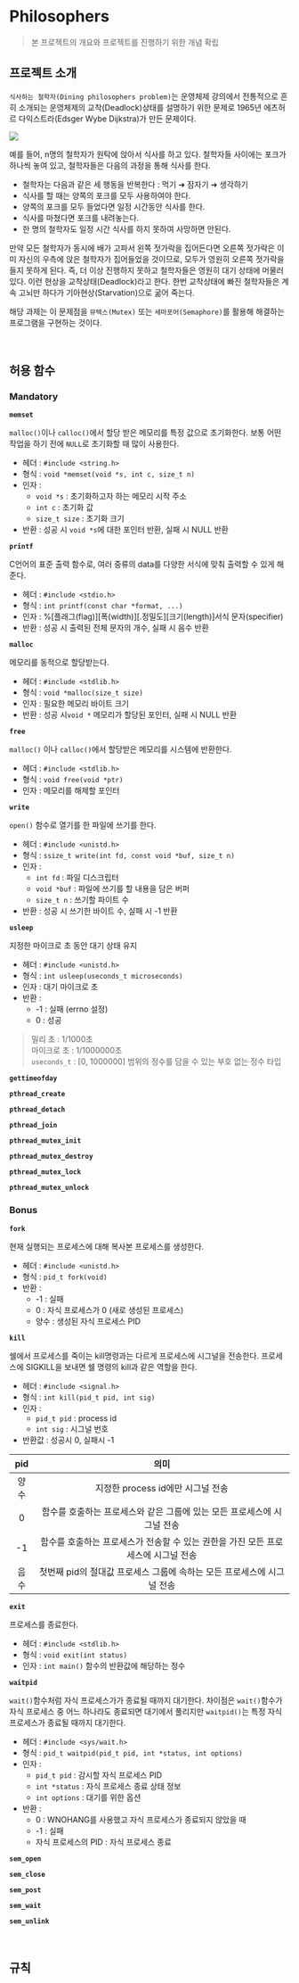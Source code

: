 # **Philosophers**

> 본 프로젝트의 개요와 프로젝트를 진행하기 위한 개념 확립

## **프로젝트 소개**

`식사하는 철학자(Dining philosophers problem)`는 운영체제 강의에서 전통적으로 흔히 소개되는 운영체제의 교착(Deadlock)상태를 설명하기 위한 문제로 1965년 에츠허르 다익스트라(Edsger Wybe Dijkstra)가 만든 문제이다.

![](https://images.velog.io/images/dogfootbirdfoot/post/126372e4-5c99-4115-aff4-4854d2758c17/philosophers.png)

예를 들어, n명의 철학자가 원탁에 앉아서 식사를 하고 있다. 철학자들 사이에는 포크가 하나씩 놓여 있고, 철학자들은 다음의 과정을 통해 식사를 한다.

* 철학자는 다음과 같은 세 행동을 반복한다 : 먹기 ➔ 잠자기 ➔ 생각하기
* 식사를 할 때는 양쪽의 포크를 모두 사용하여야 한다.
* 양쪽의 포크를 모두 들었다면 일정 시간동안 식사를 한다.
* 식사를 마쳤다면 포크를 내려놓는다.
* 한 명의 철학자도 일정 시간 식사를 하지 못하여 사망하면 안된다.

만약 모든 철학자가 동시에 배가 고파서 왼쪽 젓가락을 집어든다면 오른쪽 젓가락은 이미 자신의 우측에 앉은 철학자가 집어들었을 것이므로, 모두가 영원히 오른쪽 젓가락을 들지 못하게 된다. 즉, 더 이상 진행하지 못하고 철학자들은 영원히 대기 상태에 머물러 있다. 이런 현상을 교착상태(Deadlock)라고 한다. 한번 교착상태에 빠진 철학자들은 계속 고뇌만 하다가 기아현상(Starvation)으로 굶어 죽는다.

해당 과제는 이 문제점을 `뮤텍스(Mutex)` 또는 `세마포어(Semaphore)`를 활용해 해결하는 프로그램을 구현하는 것이다.

&nbsp;

## **허용 함수**

### **Mandatory**

**`memset`**

`malloc()`이나 `calloc()`에서 할당 받은 메모리를 특정 값으로 초기화한다. 보통 어떤 작업을 하기 전에 `NULL`로 초기화할 때 많이 사용한다.
* 헤더 : `#include <string.h>`
* 형식 : `void *memset(void *s, int c, size_t n)`
* 인자 :
	* `void *s` : 초기화하고자 하는 메모리 시작 주소
	* `int c` : 초기화 값
	* `size_t size` : 초기화 크기
* 반환 : 성공 시 `void *s`에 대한 포인터 반환, 실패 시 NULL 반환

**`printf`**

C언어의 표준 출력 함수로, 여러 중류의 data를 다양한 서식에 맞춰 출력할 수 있게 해준다.
* 헤더 : `#include <stdio.h>`
* 형식 : `int printf(const char *format, ...)`
* 인자 : %[플래그(flag)][폭(width)][.정밀도][크기(length)]서식 문자(specifier)
* 반환 : 성공 시 출력된 전체 문자의 개수, 실패 시 음수 반환

**`malloc`**

메모리를 동적으로 할당받는다.
* 헤더 : `#include <stdlib.h>`
* 형식 : `void *malloc(size_t size)`
* 인자 : 필요한 메모리 바이트 크기
* 반환 : 성공 시`void *` 메모리가 할당된 포인터, 실패 시 NULL 반환

**`free`**

`malloc()` 이나 `calloc()`에서 할당받은 메모리를 시스템에 반환한다.
* 헤더 : `#include <stdlib.h>`
* 형식 : `void free(void *ptr)`
* 인자 : 메모리를 해제할 포인터

**`write`**

`open()` 함수로 열기를 한 파일에 쓰기를 한다.
* 헤더 : `#include <unistd.h>`
* 형식 : `ssize_t write(int fd, const void *buf, size_t n)`
* 인자 :
    * `int fd` : 파일 디스크립터
    * `void *buf` : 파일에 쓰기를 할 내용을 담은 버퍼
    * `size_t n` : 쓰기할 파이트 수
* 반환 : 성공 시 쓰기한 바이트 수, 실패 시 -1 반환

**`usleep`**

지정한 마이크로 초 동안 대기 상태 유지
* 헤더 : `#include <unistd.h>`
* 형식 : `int usleep(useconds_t microseconds)`
* 인자 : 대기 마이크로 초
* 반환 :
	* -1 : 실패 (errno 설정)
	* 0 : 성공

> 밀리 초 : 1/1000초  
> 마이크로 초 : 1/1000000초  
> `useconds_t` : [0, 1000000] 범위의 정수를 담을 수 있는 부호 없는 정수 타입

**`gettimeofday`**

**`pthread_create`**

**`pthread_detach`**

**`pthread_join`**

**`pthread_mutex_init`**

**`pthread_mutex_destroy`**

**`pthread_mutex_lock`**

**`pthread_mutex_unlock`**

### **Bonus**

**`fork`**

현재 실행되는 프로세스에 대해 복사본 프로세스를 생성한다.
* 헤더 : `#include <unistd.h>`
* 형식 : `pid_t fork(void)`
* 반환 :
    * -1 : 실패
    * 0 : 자식 프로세스가 0 (새로 생성된 프로세스)
    * 양수 : 생성된 자식 프로세스 PID

**`kill`**

쉘에서 프로세스를 죽이는 kill명령과는 다르게 프로세스에 시그널을 전송한다.
프로세스에 SIGKILL을 보내면 쉘 명령의 kill과 같은 역할을 한다.
* 헤더 : `#include <signal.h>`
* 형식 : `int kill(pid_t pid, int sig)`
* 인자 :
  * `pid_t pid` : process id
  * `int sig` : 시그널 번호
* 반환값 : 성공시 0, 실패시 -1

|pid|의미|
|:---:|:---:|
|양수|지정한 process id에만 시그널 전송|
|0|함수를 호출하는 프로세스와 같은 그룹에 있는 모든 프로세스에 시그널 전송|
|-1|함수를 호출하는 프로세스가 전송할 수 있는 권한을 가진 모든 프로세스에 시그널 전송|
|음수|첫번째 pid의 절대값 프로세스 그룹에 속하는 모든 프로세스에 시그널 전송|

**`exit`**

프로세스를 종료한다.
* 헤더 : `#include <stdlib.h>`
* 형식 : `void exit(int status)`
* 인자 : `int main()` 함수의 반환값에 해당하는 정수

**`waitpid`**

`wait()`함수처럼 자식 프로세스가가 종료될 때까지 대기한다. 차이점은 `wait()`함수가 자식 프로세스 중 어느 하나라도 종료되면 대기에서 풀리지만 `waitpid()`는 특정 자식 프로세스가 종료될 때까지 대기한다.
* 헤더 : `#include <sys/wait.h>`
* 형식 : `pid_t waitpid(pid_t pid, int *status, int options)`
* 인자 :
    * `pid_t pid` : 감시할 자식 프로세스 PID
    * `int *status` : 자식 프로세스 종료 상태 정보
    * `int options` : 대기를 위한 옵션
* 반환 :
    * 0 : WNOHANG를 사용했고 자식 프로세스가 종료되지 않았을 때
    * -1 : 실패
    * 자식 프로세스의 PID : 자식 프로세스 종료

**`sem_open`**

**`sem_close`**

**`sem_post`**

**`sem_wait`**

**`sem_unlink`**

&nbsp;

## **규칙**